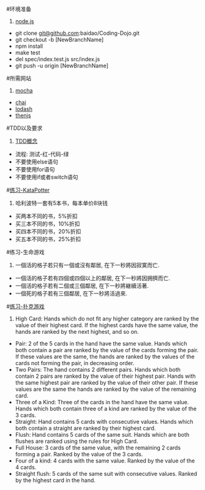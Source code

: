 #环境准备
1. [node.js](nodejs.org)
*  git clone git@github.com:baidao/Coding-Dojo.git
*  git checkout -b [NewBranchName]
*  npm install
*  make test
*  del spec/index.test.js src/index.js
*  git push -u origin [NewBranchName]

#所需网站
1. [mocha](http://mochajs.org/)
*  [chai](http://chaijs.com/)
*  [lodash](https://lodash.com/docs)
*  [thenjs](https://github.com/teambition/then.js)

#TDD以及要求
1. [TDD概念](http://baike.baidu.com/link?url=QdA4J-9MhOs5-q2to5xdZ_Ps3YVgbNd5EOf8lI7-Tdw59K_DecKf4fJRAGUlOFwwhA98y38NhYw56748DJ1VTH4b-HfDPcTIWHj63wRFMC7)
*  流程: 测试-红-代码-绿
*  不要使用else语句
*  不要使用for语句
*  不要使用if或者switch语句

#[练习-KataPotter](http://www.codingdojo.org/cgi-bin/index.pl?action=browse&id=KataPotter&revision=41)
1. 哈利波特一套有5本书，每本单价8块钱
*  买两本不同的书，5%折扣
*  买三本不同的书，10%折扣
*  买四本不同的书，20%折扣
*  买五本不同的书，25%折扣

#练习-生命游戏
1. 一個活的格子若只有一個或沒有鄰居, 在下一秒將因寂寞而亡. 
*  一個活的格子若有四個或四個以上的鄰居, 在下一秒將因拥擠而亡. 
*  一個活的格子若有二個或三個鄰居, 在下一秒將継續活著. 
*  一個死的格子若有三個鄰居, 在下一秒將活過來.

#[练习-扑克游戏](http://www.codingdojo.org/cgi-bin/index.pl?KataPokerHands)
1. High Card: Hands which do not fit any higher category are ranked by the value of their highest card. If the highest cards have the same value, the hands are ranked by the next highest, and so on.
*  Pair: 2 of the 5 cards in the hand have the same value. Hands which both contain a pair are ranked by the value of the cards forming the pair. If these values are the same, the hands are ranked by the values of the cards not forming the pair, in decreasing order.
*  Two Pairs: The hand contains 2 different pairs. Hands which both contain 2 pairs are ranked by the value of their highest pair. Hands with the same highest pair are ranked by the value of their other pair. If these values are the same the hands are ranked by the value of the remaining card.
*  Three of a Kind: Three of the cards in the hand have the same value. Hands which both contain three of a kind are ranked by the value of the 3 cards.
*  Straight: Hand contains 5 cards with consecutive values. Hands which both contain a straight are ranked by their highest card.
*  Flush: Hand contains 5 cards of the same suit. Hands which are both flushes are ranked using the rules for High Card.
*  Full House: 3 cards of the same value, with the remaining 2 cards forming a pair. Ranked by the value of the 3 cards.
*  Four of a kind: 4 cards with the same value. Ranked by the value of the 4 cards.
*  Straight flush: 5 cards of the same suit with consecutive values. Ranked by the highest card in the hand.